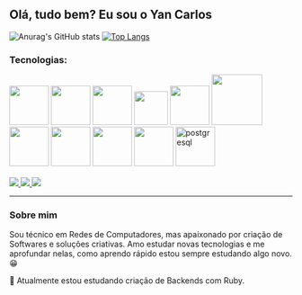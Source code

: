 ## Olá, tudo bem? Eu sou o Yan Carlos

![Anurag's GitHub stats](https://github-readme-stats.vercel.app/api?username=r3sp31t4&theme=dark&show_icons=true)
[![Top Langs](https://github-readme-stats.vercel.app/api/top-langs/?username=r3sp31t4&layout=compact&theme=dark)](https://github.com/r3sp31t4/github-readme-stats)

<!--  <img src="https://github-readme-stats.vercel.app/api?username={yc4rlos/R3SP31T4}&theme=blue-green">
 <img src="https://github-readme-stats.vercel.app/api/top-langs/?username={yc4rlos/R3SP31T4}&theme=blue-green"> -->
 

<div>
  <h3>Tecnologias:</h3>
  <img src="https://cdn.jsdelivr.net/gh/devicons/devicon/icons/javascript/javascript-original.svg" width="70px" />
  <img src="https://cdn.jsdelivr.net/gh/devicons/devicon/icons/typescript/typescript-original.svg" width="70px" />
  <img src="https://cdn.jsdelivr.net/gh/devicons/devicon/icons/nodejs/nodejs-original.svg" width="70px"/>
  <img src="https://cdn.jsdelivr.net/gh/devicons/devicon/icons/ruby/ruby-plain.svg" width="60px"/>
            
  <img src="https://cdn.jsdelivr.net/gh/devicons/devicon/icons/nestjs/nestjs-plain.svg" width="70xp" />
  <img src="https://cdn.jsdelivr.net/gh/devicons/devicon/icons/rails/rails-plain-wordmark.svg" width="90px" />
  <img src="https://cdn.jsdelivr.net/gh/devicons/devicon/icons/angularjs/angularjs-plain.svg" width="70px"/>
  <img src="https://cdn.jsdelivr.net/gh/devicons/devicon/icons/react/react-original.svg" width="70px"/>
  
   <img src="https://cdn.jsdelivr.net/gh/devicons/devicon/icons/mysql/mysql-plain.svg" width="70px"/>
  <img src="https://cdn.jsdelivr.net/gh/devicons/devicon/icons/mongodb/mongodb-plain.svg" width="70px"/>
  <img src="https://cdn.jsdelivr.net/gh/devicons/devicon/icons/postgresql/postgresql-plain.svg" width="70px" alt="postgresql"/>
  
</div>
<br>
<div>
  <a target="_blank" href="mailto:ycarlos.live@gmail.com"><img src="https://img.shields.io/badge/Gmail-D14836?style=for-the-badge&logo=gmail&logoColor=white"/> <a/>
  <a target="_blank" href="https://www.facebook.com/profile.php?id=100012228105743"> <img src="https://img.shields.io/badge/Facebook-1877F2?style=for-the-badge&logo=facebook&logoColor=white"</a>
    <a target="_blank" href="https://www.linkedin.com/in/yan-carlos-b95461216/">
      <img src="https://img.shields.io/badge/LinkedIn-0077B5?style=for-the-badge&logo=linkedin&logoColor=white"> 
    </a>
    <a target="_blank" href="">
    </a>
</div>
<hr>

### Sobre mim

Sou técnico em Redes de Computadores, mas apaixonado por criação de Softwares e soluções criativas. Amo estudar novas tecnologias e me aprofundar nelas, como aprendo rápido estou sempre estudando algo novo.😁

📖 Atualmente estou estudando criação de Backends com Ruby.
